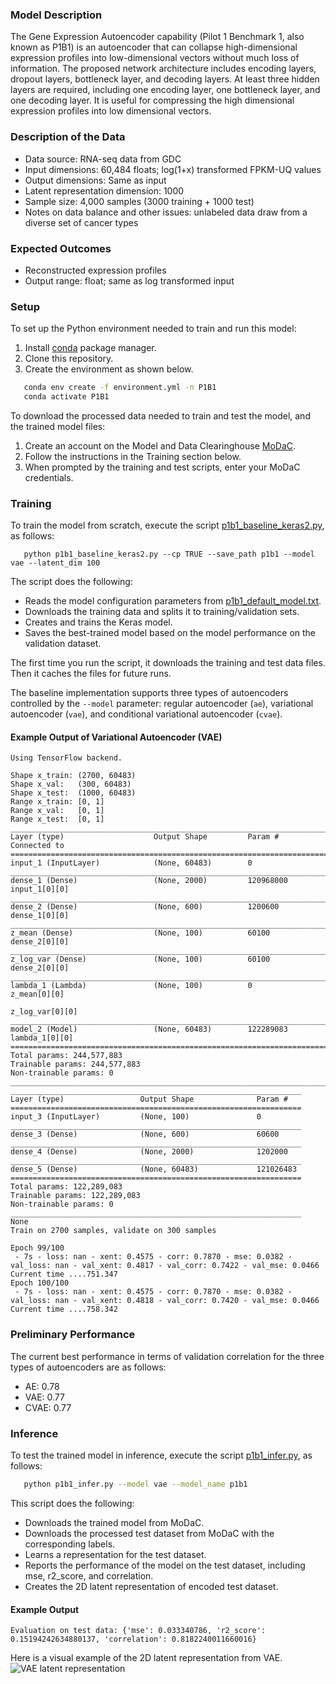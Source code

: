 ### Model Description
The Gene Expression Autoencoder capability (Pilot 1 Benchmark 1, also known as P1B1) is an autoencoder that can collapse high-dimensional expression profiles into low-dimensional vectors without much loss of information. The proposed network architecture includes encoding layers, dropout layers, bottleneck layer, and decoding layers. At least three hidden layers are required, including one encoding layer, one bottleneck layer, and one decoding layer. It is useful for compressing the high dimensional expression profiles into low dimensional vectors.

### Description of the Data
* Data source: RNA-seq data from GDC 
* Input dimensions: 60,484 floats; log(1+x) transformed FPKM-UQ values
* Output dimensions: Same as input
* Latent representation dimension: 1000
* Sample size: 4,000 samples (3000 training + 1000 test)
* Notes on data balance and other issues: unlabeled data draw from a diverse set of cancer types

### Expected Outcomes
* Reconstructed expression profiles
* Output range: float; same as log transformed input

### Setup
To set up the Python environment needed to train and run this model:
1. Install [conda](https://docs.conda.io/en/latest/) package manager.
2. Clone this repository.
3. Create the environment as shown below.

```bash
   conda env create -f environment.yml -n P1B1
   conda activate P1B1
   ```

To download the processed data needed to train and test the model, and the trained model files:
1. Create an account on the Model and Data Clearinghouse [MoDaC](modac.cancer.gov). 
2. Follow the instructions in the Training section below.
3. When prompted by the training and test scripts, enter your MoDaC credentials.

### Training

To train the model from scratch, execute the script [p1b1_baseline_keras2.py](p1b1_baseline_keras2.py), as follows:

```cd Pilot1/P1B1
   python p1b1_baseline_keras2.py --cp TRUE --save_path p1b1 --model vae --latent_dim 100
   ```

The script  does the following:
* Reads the model configuration parameters from [p1b1_default_model.txt](p1b1_default_model.txt).
* Downloads the training data and splits it to training/validation sets.
* Creates and trains the Keras model.
* Saves the best-trained model based on the model performance on the validation dataset.

The first time you run the script, it downloads the training and test data files. Then it caches the files for future runs.

The baseline implementation supports three types of autoencoders controlled by the `--model` parameter: regular autoencoder (`ae`), variational autoencoder (`vae`), and conditional variational autoencoder (`cvae`).

#### Example Output of Variational Autoencoder (VAE)

```
Using TensorFlow backend.

Shape x_train: (2700, 60483)
Shape x_val:   (300, 60483)
Shape x_test:  (1000, 60483)
Range x_train: [0, 1]
Range x_val:   [0, 1]
Range x_test:  [0, 1]
__________________________________________________________________________________________________
Layer (type)                    Output Shape         Param #     Connected to                     
==================================================================================================
input_1 (InputLayer)            (None, 60483)        0                                            
__________________________________________________________________________________________________
dense_1 (Dense)                 (None, 2000)         120968000   input_1[0][0]                    
__________________________________________________________________________________________________
dense_2 (Dense)                 (None, 600)          1200600     dense_1[0][0]                    
__________________________________________________________________________________________________
z_mean (Dense)                  (None, 100)          60100       dense_2[0][0]                    
__________________________________________________________________________________________________
z_log_var (Dense)               (None, 100)          60100       dense_2[0][0]                    
__________________________________________________________________________________________________
lambda_1 (Lambda)               (None, 100)          0           z_mean[0][0]                     
                                                                 z_log_var[0][0]                  
__________________________________________________________________________________________________
model_2 (Model)                 (None, 60483)        122289083   lambda_1[0][0]                   
==================================================================================================
Total params: 244,577,883
Trainable params: 244,577,883
Non-trainable params: 0
__________________________________________________________________________________________________
_________________________________________________________________
Layer (type)                 Output Shape              Param #   
=================================================================
input_3 (InputLayer)         (None, 100)               0         
_________________________________________________________________
dense_3 (Dense)              (None, 600)               60600     
_________________________________________________________________
dense_4 (Dense)              (None, 2000)              1202000   
_________________________________________________________________
dense_5 (Dense)              (None, 60483)             121026483 
=================================================================
Total params: 122,289,083
Trainable params: 122,289,083
Non-trainable params: 0
_________________________________________________________________
None
Train on 2700 samples, validate on 300 samples

Epoch 99/100
 - 7s - loss: nan - xent: 0.4575 - corr: 0.7870 - mse: 0.0382 - val_loss: nan - val_xent: 0.4817 - val_corr: 0.7422 - val_mse: 0.0466
Current time ....751.347
Epoch 100/100
 - 7s - loss: nan - xent: 0.4575 - corr: 0.7870 - mse: 0.0382 - val_loss: nan - val_xent: 0.4818 - val_corr: 0.7420 - val_mse: 0.0466
Current time ....758.342
```

### Preliminary Performance

The current best performance in terms of validation correlation for the three types of autoencoders are as follows:

* AE: 0.78
* VAE: 0.77
* CVAE: 0.77

### Inference

To test the trained model in inference, execute the script [p1b1_infer.py](p1b1_infer.py), as follows: 

```bash
   python p1b1_infer.py --model vae --model_name p1b1
   ```
   
This script does the following:
* Downloads the trained model from MoDaC.
* Downloads the processed test dataset from MoDaC with the corresponding labels.
* Learns a representation for the test dataset.
* Reports the performance of the model on the test dataset, including mse, r2_score, and correlation.
* Creates the 2D latent representation of encoded test dataset.

#### Example Output
```
Evaluation on test data: {'mse': 0.033340786, 'r2_score': 0.15194242634880137, 'correlation': 0.8182240011660016}

```
Here is a visual example of the 2D latent representation from VAE.
![VAE latent representation](https://github.com/Hokiee/NCI-DOE-Collab-Pilot1-Gene_Expression_Autoencoder/blob/master/Pilot1/P1B1/images/p1b1.keras.vae.D1%3D2000.D2%3D600.A%3Drelu.B%3D100.E%3D100.L%3D2.LR%3DNone.S%3Dminmax.latent.png)
